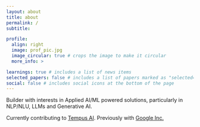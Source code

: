 ```yaml
---
layout: about
title: about
permalink: /
subtitle: 

profile:
  align: right
  image: prof_pic.jpg
  image_circular: true # crops the image to make it circular
  more_info: >

learnings: true # includes a list of news items
selected_papers: false # includes a list of papers marked as "selected={true}"
social: false # includes social icons at the bottom of the page
---
```


Builder with interests in Applied AI/ML powered solutions, particularly in NLP/NLU, LLMs and Generative AI.

Currently contributing to <a href='https://www.tempus.com'>Tempus AI</a>.
Previously with <a href='https://www.google.com'>Google Inc.</a> 
